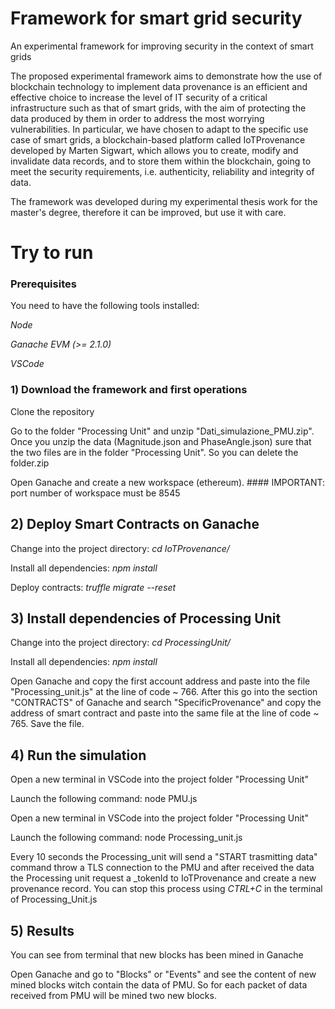# Framework for smart grid security
An experimental framework for improving security in the context of smart grids

The proposed experimental framework aims to demonstrate how the use of blockchain technology to implement data provenance is an efficient and effective choice to increase the level of IT security of a critical infrastructure such as that of smart grids, with the aim of protecting the data produced by them in order to address the most worrying vulnerabilities. In particular, we have chosen to adapt to the specific use case of smart grids, a blockchain-based platform called IoTProvenance developed by Marten Sigwart, which allows you to create, modify and invalidate data records, and to store them within the blockchain, going to meet the security requirements, i.e. authenticity, reliability and integrity of data.

The framework was developed during my experimental thesis work for the master's degree, therefore it can be improved, but use it with care.

# Try to run 

### Prerequisites

You need to have the following tools installed:

_Node_

_Ganache EVM (>= 2.1.0)_

_VSCode_

### 1) Download the framework and first operations

Clone the repository

Go to the folder "Processing Unit" and unzip "Dati_simulazione_PMU.zip". 
Once you unzip the data (Magnitude.json and PhaseAngle.json) sure that the two files are in the folder "Processing Unit". 
So you can delete the folder.zip

Open Ganache and create a new workspace (ethereum). #### IMPORTANT: port number of workspace must be 8545

## 2) Deploy Smart Contracts on Ganache

Change into the project directory: _cd IoTProvenance/_

Install all dependencies: _npm install_

Deploy contracts: _truffle migrate --reset_

## 3) Install dependencies of Processing Unit

Change into the project directory: _cd ProcessingUnit/_

Install all dependencies: _npm install_

Open Ganache and copy the first account address and paste into the file "Processing_unit.js" at the line of code ~ 766. 
After this go into the section "CONTRACTS" of Ganache and search "SpecificProvenance" and copy the address of smart contract and paste into the same file at the line of code ~ 765. 
Save the file.

## 4) Run the simulation

Open a new terminal in VSCode into the project folder "Processing Unit"

Launch the following command: node PMU.js

Open a new terminal in VSCode into the project folder "Processing Unit"

Launch the following command: node Processing_unit.js

Every 10 seconds the Processing_unit will send a "START trasmitting data" command throw a TLS connection to the PMU and after received the data the Processing unit request a _tokenId to IoTProvenance and create a new provenance record. You can stop this process using _CTRL+C_ in the terminal of Processing_Unit.js

## 5) Results
You can see from terminal that new blocks has been mined in Ganache

Open Ganache and go to "Blocks" or "Events" and see the content of new mined blocks witch contain the data of PMU. So for each packet of data received from PMU will be mined two new blocks.

